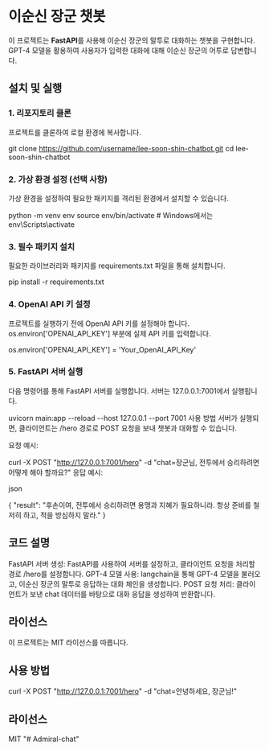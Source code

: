 # 이순신 장군 챗봇

이 프로젝트는 **FastAPI**를 사용해 이순신 장군의 말투로 대화하는 챗봇을 구현합니다. GPT-4 모델을 활용하여 사용자가 입력한 대화에 대해 이순신 장군의 어투로 답변합니다.

## 설치 및 실행

### 1. 리포지토리 클론
프로젝트를 클론하여 로컬 환경에 복사합니다.

git clone https://github.com/username/lee-soon-shin-chatbot.git
cd lee-soon-shin-chatbot

### 2. 가상 환경 설정 (선택 사항)
가상 환경을 설정하여 필요한 패키지를 격리된 환경에서 설치할 수 있습니다.

python -m venv env
source env/bin/activate  # Windows에서는 env\Scripts\activate

### 3. 필수 패키지 설치
필요한 라이브러리와 패키지를 requirements.txt 파일을 통해 설치합니다.

pip install -r requirements.txt

### 4. OpenAI API 키 설정
프로젝트를 실행하기 전에 OpenAI API 키를 설정해야 합니다. os.environ['OPENAI_API_KEY'] 부분에 실제 API 키를 입력합니다.

os.environ['OPENAI_API_KEY'] = 'Your_OpenAI_API_Key'

### 5. FastAPI 서버 실행
다음 명령어를 통해 FastAPI 서버를 실행합니다. 서버는 127.0.0.1:7001에서 실행됩니다.

uvicorn main:app --reload --host 127.0.0.1 --port 7001
사용 방법
서버가 실행되면, 클라이언트는 /hero 경로로 POST 요청을 보내 챗봇과 대화할 수 있습니다.

요청 예시:

curl -X POST "http://127.0.0.1:7001/hero" -d "chat=장군님, 전투에서 승리하려면 어떻게 해야 할까요?"
응답 예시:

json

{
  "result": "후손이여, 전투에서 승리하려면 용맹과 지혜가 필요하니라. 항상 준비를 철저히 하고, 적을 방심하지 말라."
}

## 코드 설명

FastAPI 서버 생성: FastAPI를 사용하여 서버를 설정하고, 클라이언트 요청을 처리할 경로 /hero를 설정합니다.
GPT-4 모델 사용: langchain을 통해 GPT-4 모델을 불러오고, 이순신 장군의 말투로 응답하는 대화 체인을 생성합니다.
POST 요청 처리: 클라이언트가 보낸 chat 데이터를 바탕으로 대화 응답을 생성하여 반환합니다.

## 라이선스
이 프로젝트는 MIT 라이선스를 따릅니다.

## 사용 방법

curl -X POST "http://127.0.0.1:7001/hero" -d "chat=안녕하세요, 장군님!"

## 라이선스
MIT
"# Admiral-chat" 

